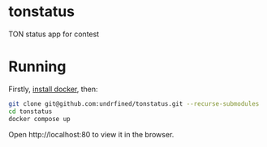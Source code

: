# tonstatus

TON status app for contest

# Running

Firstly, [install docker](https://docs.docker.com/engine/install/ubuntu/), then:
```sh
git clone git@github.com:undrfined/tonstatus.git --recurse-submodules
cd tonstatus
docker compose up
```

Open http://localhost:80 to view it in the browser.

